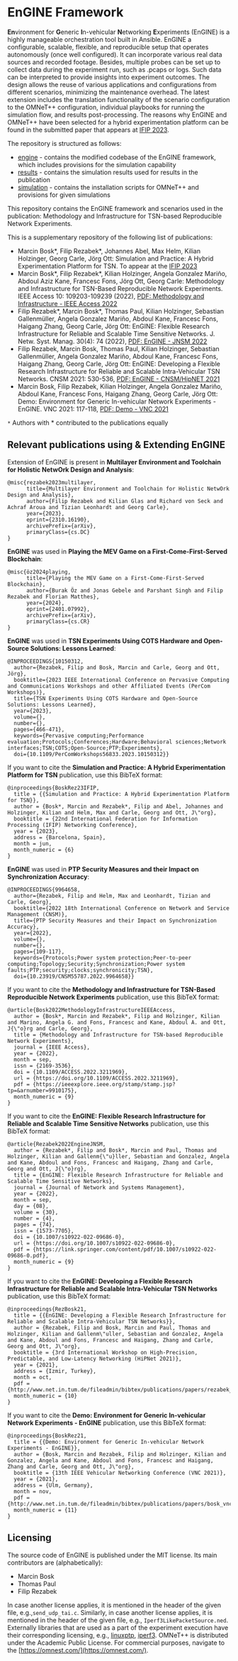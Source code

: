 # EnGINE Framework
**En**vironment for **G**eneric **I**n-vehicular **N**etworking **E**xperiments (EnGINE) is a highly manageable orchestration tool built in Ansible.
EnGINE a configurable, scalable, flexible, and reproducible setup that operates autonomously (once well configured). It can incorporate various real data sources and recorded footage. Besides, multiple probes can be set up to collect data during the experiment run, such as .pcaps or logs. Such data can be interpreted to provide insights into experiment outcomes. The design allows the reuse of various applications and configurations from different scenarios, minimizing the maintenance overhead. 
The latest extension includes the translation functionality of the scenario configuration to the OMNeT++ configuration, individual playbooks for running the simulation flow, and results post-processing.
The reasons why EnGINE and OMNeT++ have been selected for a hybrid experimentation platform can be found in the submitted paper that appears at [IFIP 2023](https://networking.ifip.org/2023/).


The repository is structured as follows:
* [engine](engine) - contains the modified codebase of the EnGINE framework, which includes provisions for the simulation capability
* [results](results) - contains the simulation results used for results in the publication
* [simulation](simulation) - contains the installation scripts for OMNeT++ and provisions for given simulations

This repository contains the EnGINE framework and scenarios used in the publication: Methodology and Infrastructure for TSN-based Reproducible Network Experiments.

This is a supplementary repository of the following list of publications:
* Marcin Bosk*, Filip Rezabek*, Johannes Abel, Max Helm, Kilian Holzinger, Georg Carle, Jörg Ott: Simulation and Practice: A Hybrid Experimentation Platform for TSN. To appear at the [IFIP 2023](https://networking.ifip.org/2023/)
* Marcin Bosk*, Filip Rezabek*, Kilian Holzinger, Angela Gonzalez Mariño, Abdoul Aziz Kane, Francesc Fons, Jörg Ott, Georg Carle: Methodology and Infrastructure for TSN-Based Reproducible Network Experiments. IEEE Access 10: 109203-109239 (2022), [PDF: Methodology and Infrastructure - IEEE Access 2022](https://ieeexplore.ieee.org/stamp/stamp.jsp?tp=&arnumber=9910175)
* Filip Rezabek*, Marcin Bosk*, Thomas Paul, Kilian Holzinger, Sebastian Gallenmüller, Angela Gonzalez Mariño, Abdoul Kane, Francesc Fons, Haigang Zhang, Georg Carle, Jörg Ott: EnGINE: Flexible Research Infrastructure for Reliable and Scalable Time Sensitive Networks. J. Netw. Syst. Manag. 30(4): 74 (2022), [PDF: EnGINE - JNSM 2022](https://link.springer.com/content/pdf/10.1007/s10922-022-09686-0.pdf)
* Filip Rezabek, Marcin Bosk, Thomas Paul, Kilian Holzinger, Sebastian Gallenmüller, Angela Gonzalez Mariño, Abdoul Kane, Francesc Fons, Haigang Zhang, Georg Carle, Jörg Ott: EnGINE: Developing a Flexible Research Infrastructure for Reliable and Scalable Intra-Vehicular TSN Networks. CNSM 2021: 530-536, [PDF: EnGINE - CNSM/HipNET 2021](http://www.net.in.tum.de/fileadmin/bibtex/publications/papers/rezabek_hipnet2021.pdf)
* Marcin Bosk, Filip Rezabek, Kilian Holzinger, Angela Gonzalez Mariño, Abdoul Kane, Francesc Fons, Haigang Zhang, Georg Carle, Jörg Ott: Demo: Environment for Generic In-vehicular Network Experiments - EnGINE. VNC 2021: 117-118, [PDF: Demo - VNC 2021](http://www.net.in.tum.de/fileadmin/bibtex/publications/papers/bosk_vnc2021.pdf)

```*``` Authors with * contributed to the publications equally

## Relevant publications using & Extending EnGINE
Extension of EnGINE is present in **Multilayer Environment and Toolchain for Holistic NetwOrk Design and Analysis**:
```
@misc{rezabek2023multilayer,
      title={Multilayer Environment and Toolchain for Holistic NetwOrk Design and Analysis}, 
      author={Filip Rezabek and Kilian Glas and Richard von Seck and Achraf Aroua and Tizian Leonhardt and Georg Carle},
      year={2023},
      eprint={2310.16190},
      archivePrefix={arXiv},
      primaryClass={cs.DC}
}
```

**EnGINE** was used in **Playing the MEV Game on a First-Come-First-Served Blockchain**:
```
@misc{öz2024playing,
      title={Playing the MEV Game on a First-Come-First-Served Blockchain}, 
      author={Burak Öz and Jonas Gebele and Parshant Singh and Filip Rezabek and Florian Matthes},
      year={2024},
      eprint={2401.07992},
      archivePrefix={arXiv},
      primaryClass={cs.CR}
}
```

**EnGINE** was used in **TSN Experiments Using COTS Hardware and Open-Source Solutions: Lessons Learned**:
```
@INPROCEEDINGS{10150312,
  author={Rezabek, Filip and Bosk, Marcin and Carle, Georg and Ott, Jörg},
  booktitle={2023 IEEE International Conference on Pervasive Computing and Communications Workshops and other Affiliated Events (PerCom Workshops)}, 
  title={TSN Experiments Using COTS Hardware and Open-Source Solutions: Lessons Learned}, 
  year={2023},
  volume={},
  number={},
  pages={466-471},
  keywords={Pervasive computing;Performance evaluation;Protocols;Conferences;Hardware;Behavioral sciences;Network interfaces;TSN;COTS;Open-Source;PTP;Experiments},
  doi={10.1109/PerComWorkshops56833.2023.10150312}}

```



If you want to cite the **Simulation and Practice: A Hybrid Experimentation Platform for TSN** publication, use this BibTeX format:
```
@inproceedings{BoskRez23IFIP,
  title = {{Simulation and Practice: A Hybrid Experimentation Platform for TSN}},
  author = {Bosk*, Marcin and Rezabek*, Filip and Abel, Johannes and Holzinger, Kilian and Helm, Max and Carle, Georg and Ott, J\"org},
  booktitle = {22nd International Federation for Information Processing (IFIP) Networking Conference},
  year = {2023},
  address = {Barcelona, Spain},
  month = jun,
  month_numeric = {6}
}
```

**EnGINE** was used in **PTP Security Measures and their Impact on Synchronization Accuracy**:
```
@INPROCEEDINGS{9964658,
  author={Rezabek, Filip and Helm, Max and Leonhardt, Tizian and Carle, Georg},
  booktitle={2022 18th International Conference on Network and Service Management (CNSM)}, 
  title={PTP Security Measures and their Impact on Synchronization Accuracy}, 
  year={2022},
  volume={},
  number={},
  pages={109-117},
  keywords={Protocols;Power system protection;Peer-to-peer computing;Topology;Security;Synchronization;Power system faults;PTP;security;clocks;synchronicity;TSN},
  doi={10.23919/CNSM55787.2022.9964658}}
```

If you want to cite the **Methodology and Infrastructure for TSN-Based Reproducible Network Experiments** publication, use this BibTeX format:
```
@article{Bosk2022MethodologyInfrastructureIEEEAccess,
  author = {Bosk*, Marcin and Rezabek*, Filip and Holzinger, Kilian and Marino, Angela G. and Fons, Francesc and Kane, Abdoul A. and Ott, J{\"o}rg and Carle, Georg},
  title = {Methodology and Infrastructure for TSN-based Reproducible Network Experiments},
  journal = {IEEE Access},
  year = {2022},
  month = sep,
  issn = {2169-3536},
  doi = {10.1109/ACCESS.2022.3211969},
  url = {https://doi.org/10.1109/ACCESS.2022.3211969},
  pdf = {https://ieeexplore.ieee.org/stamp/stamp.jsp?tp=&arnumber=9910175},
  month_numeric = {9}
}
```
If you want to cite the **EnGINE: Flexible Research Infrastructure for Reliable and Scalable Time Sensitive Networks** publication, use this BibTeX format:

```
@article{Rezabek2022EngineJNSM,
  author = {Rezabek*, Filip and Bosk*, Marcin and Paul, Thomas and Holzinger, Kilian and Gallenm{\"u}ller, Sebastian and Gonzalez, Angela and Kane, Abdoul and Fons, Francesc and Haigang, Zhang and Carle, Georg and Ott, J{\"o}rg},
  title = {EnGINE: Flexible Research Infrastructure for Reliable and Scalable Time Sensitive Networks},
  journal = {Journal of Network and Systems Management},
  year = {2022},
  month = sep,
  day = {08},
  volume = {30},
  number = {4},
  pages = {74},
  issn = {1573-7705},
  doi = {10.1007/s10922-022-09686-0},
  url = {https://doi.org/10.1007/s10922-022-09686-0},
  pdf = {https://link.springer.com/content/pdf/10.1007/s10922-022-09686-0.pdf},
  month_numeric = {9}
}
```

If you want to cite the **EnGINE: Developing a Flexible Research Infrastructure for Reliable and Scalable Intra-Vehicular TSN Networks** publication, use this BibTeX format:
```
@inproceedings{RezBosk21,
  title = {{EnGINE: Developing a Flexible Research Infrastructure for Reliable and Scalable Intra-Vehicular TSN Networks}},
  author = {Rezabek, Filip and Bosk, Marcin and Paul, Thomas and Holzinger, Kilian and Gallenm\"uller, Sebastian and Gonzalez, Angela and Kane, Abdoul and Fons, Francesc and Haigang, Zhang and Carle, Georg and Ott, J\"org},
  booktitle = {3rd International Workshop on High-Precision, Predictable, and Low-Latency Networking (HiPNet 2021)},
  year = {2021},
  address = {Izmir, Turkey},
  month = oct,
  pdf = {http://www.net.in.tum.de/fileadmin/bibtex/publications/papers/rezabek_hipnet2021.pdf},
  month_numeric = {10}
}
```
If you want to cite the **Demo: Environment for Generic In-vehicular Network Experiments - EnGINE** publication, use this BibTeX format:
```
@inproceedings{BoskRez21,
  title = {{Demo: Environment for Generic In-vehicular Network Experiments - EnGINE}},
  author = {Bosk, Marcin and Rezabek, Filip and Holzinger, Kilian and Gonzalez, Angela and Kane, Abdoul and Fons, Francesc and Haigang, Zhang and Carle, Georg and Ott, J\"org},
  booktitle = {13th IEEE Vehicular Networking Conference (VNC 2021)},
  year = {2021},
  address = {Ulm, Germany},
  month = nov,
  pdf = {http://www.net.in.tum.de/fileadmin/bibtex/publications/papers/bosk_vnc2021.pdf},
  month_numeric = {11}
}
```
## Licensing
The source code of EnGINE is published under the MIT license. Its main contributors are (alphabetically):
* Marcin Bosk
* Thomas Paul
* Filip Rezabek

In case another license applies, it is mentioned in the header of the given file, e.g.,`send_udp_tai.c`.
Similarly, in case another license applies, it is mentioned in the header of the given file, e.g., `Iperf3LikePacketSource.ned`. 
Externally libraries that are used as a part of the experiment execution have their corresponding licensing, e.g., [linuxptp](http://linuxptp.sourceforge.net/), [iperf3](https://github.com/esnet/iperf).
OMNeT++ is distributed under the Academic Public License. For commercial purposes, navigate to the [https://omnest.com/](https://omnest.com/).
